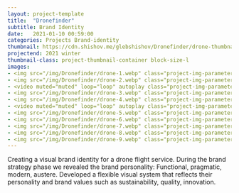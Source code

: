 ```yaml
---
layout: project-template
title:  "Dronefinder"
subtitle: Brand Identity
date:   2021-01-10 00:59:00
categories: Projects Brand-identity
thumbnail: https://cdn.shishov.me/glebshishov/Dronefinder/drone-thumbnail.webp
projectend: 2021 winter
thumbnail-class: project-thumbnail-container block-size-l
images:
- <img src="/img/Dronefinder/drone-1.webp" class="project-img-parameters img-size-full" alt="Dronefinder-1">
- <img src="/img/Dronefinder/drone-2.webp" class="project-img-parameters img-size-full" alt="Dronefinder-2">
- <video muted="muted" loop="loop" autoplay class="project-img-parameters img-size-tri"> <source src="https://cdn.shishov.me/glebshishov/Dronefinder/drone-anim-fly.webm"></video>
- <img src="/img/Dronefinder/drone-3.webp" class="project-img-parameters img-size-full" alt="Dronefinder-3">
- <img src="/img/Dronefinder/drone-4.webp" class="project-img-parameters img-size-full" alt="Dronefinder-4">
- <video muted="muted" loop="loop" autoplay class="project-img-parameters img-size-tri"> <source src="https://cdn.shishov.me/glebshishov/Dronefinder/drone-anim-patter.mp4"></video>
- <img src="/img/Dronefinder/drone-5.webp" class="project-img-parameters img-size-full" alt="Dronefinder-1">
- <img src="/img/Dronefinder/drone-6.webp" class="project-img-parameters img-size-full" alt="Dronefinder-1">
- <img src="/img/Dronefinder/drone-7.webp" class="project-img-parameters img-size-full" alt="Dronefinder-1">
- <img src="/img/Dronefinder/drone-8.webp" class="project-img-parameters img-size-full" alt="Dronefinder-1">
- <img src="/img/Dronefinder/drone-9.webp" class="project-img-parameters img-size-full" alt="Dronefinder-1">
---
```


Creating a visual brand identity for a drone flight service.
During the brand strategy phase we revealed the brand personality: Functional, pragmatic, modern, austere. Developed a flexible visual system that reflects their personality and brand values such as sustainability, quality, innovation. 
